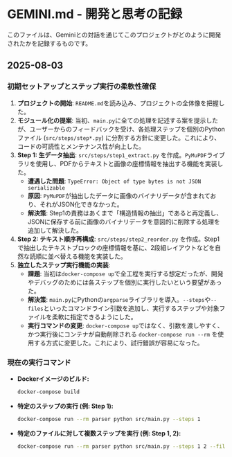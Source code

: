 # GEMINI.md - 開発と思考の記録

このファイルは、Geminiとの対話を通じてこのプロジェクトがどのように開発されたかを記録するものです。

## 2025-08-03

### 初期セットアップとステップ実行の柔軟性確保

1.  **プロジェクトの開始**: `README.md`を読み込み、プロジェクトの全体像を把握した。
2.  **モジュール化の提案**: 当初、`main.py`に全ての処理を記述する案を提示したが、ユーザーからのフィードバックを受け、各処理ステップを個別のPythonファイル (`src/steps/step*.py`) に分割する方針に変更した。これにより、コードの可読性とメンテナンス性が向上した。
3.  **Step 1: 生データ抽出**: `src/steps/step1_extract.py` を作成。`PyMuPDF`ライブラリを使用し、PDFからテキストと画像の座標情報を抽出する機能を実装した。
    *   **遭遇した問題**: `TypeError: Object of type bytes is not JSON serializable`
    *   **原因**: `PyMuPDF`が抽出したデータに画像のバイナリデータが含まれており、それがJSON化できなかった。
    *   **解決策**: Step1の責務はあくまで「構造情報の抽出」であると再定義し、JSONに保存する前に画像のバイナリデータを意図的に削除する処理を追加して解決した。
4.  **Step 2: テキスト順序再構成**: `src/steps/step2_reorder.py` を作成。Step1で抽出したテキストブロックの座標情報を基に、2段組レイアウトなどを自然な読順に並べ替える機能を実装した。
5.  **独立したステップ実行機能の実装**:
    *   **課題**: 当初は`docker-compose up`で全工程を実行する想定だったが、開発やデバッグのためには各ステップを個別に実行したいという要望があった。
    *   **解決策**: `main.py`にPythonの`argparse`ライブラリを導入。`--steps`や`--files`といったコマンドライン引数を追加し、実行するステップや対象ファイルを柔軟に指定できるようにした。
    *   **実行コマンドの変更**: `docker-compose up`ではなく、引数を渡しやすく、かつ実行後にコンテナが自動削除される `docker-compose run --rm` を使用する方式に変更した。これにより、試行錯誤が容易になった。

### 現在の実行コマンド

*   **Dockerイメージのビルド:**
    ```bash
    docker-compose build
    ```
*   **特定のステップの実行 (例: Step 1):**
    ```bash
    docker-compose run --rm parser python src/main.py --steps 1
    ```
*   **特定のファイルに対して複数ステップを実行 (例: Step 1, 2):**
    ```bash
    docker-compose run --rm parser python src/main.py --steps 1 2 --files tp240424-01a_01.pdf
    ```
